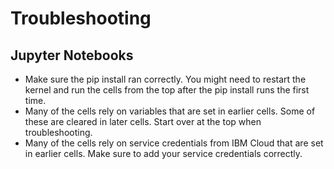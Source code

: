 Troubleshooting
===============

Jupyter Notebooks
-----------------

* Make sure the pip install ran correctly. You might need to restart the
  kernel and run the cells from the top after the pip install runs the first
  time.
* Many of the cells rely on variables that are set in earlier cells. Some of
  these are cleared in later cells. Start over at the top when troubleshooting.
* Many of the cells rely on service credentials from IBM Cloud that are set in
  earlier cells. Make sure to add your service credentials correctly.  
